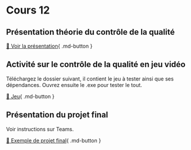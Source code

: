 # Cours 12

## Présentation théorie du contrôle de la qualité
[📁 Voir la présentation](https://cmontmorency365-my.sharepoint.com/:b:/g/personal/lora_boisvert_cmontmorency_qc_ca/EbORw7nH2j9Epj5s-m1xY58BtO5SrE7HiO0TXAMxanut8g?e=YAEyth){ .md-button }  


## Activité sur le contrôle de la qualité en jeu vidéo
Téléchargez le dossier suivant, il contient le jeu à tester ainsi que ses dépendances. Ouvrez ensuite le .exe pour tester le tout.     

[📁 Jeu](https://cmontmorency365-my.sharepoint.com/:f:/g/personal/lora_boisvert_cmontmorency_qc_ca/Eqc0RbqR1dpJoJWRuF2wUQoBI0fwS_Q6bD8Nbie4NokFJQ?e=bivfUR){ .md-button }  

## Présentation du projet final
Voir instructions sur Teams.     

[📁 Exemple de projet final](https://cmontmorency365-my.sharepoint.com/:w:/g/personal/lora_boisvert_cmontmorency_qc_ca/EQIw4Mej8vtKjdsqyHPpBcYBkDEVVlVX60VEMO6wj1CBog?e=9rjo7F){ .md-button }  





